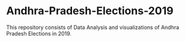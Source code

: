 # Andhra-Pradesh-Elections-2019
This repository consists of Data Analysis and visualizations of Andhra Pradesh Elections in 2019.
